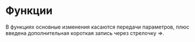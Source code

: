 # Функции

В функциях основные изменения касаются передачи параметров, плюс введена дополнительная короткая запись через стрелочку =>.